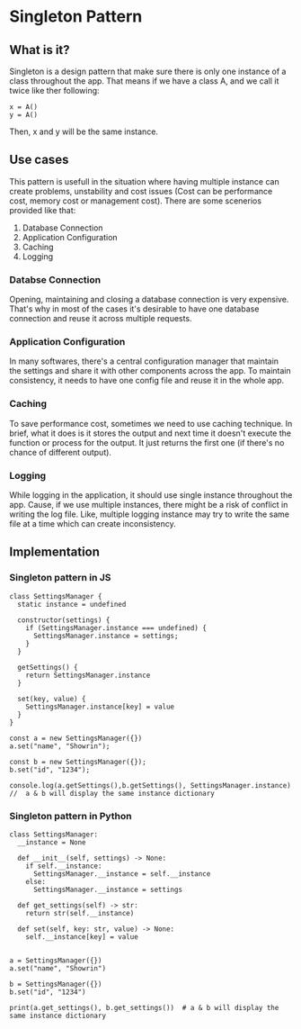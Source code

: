 # Singleton Pattern


## What is it?

Singleton is a design pattern that make sure there is only one instance of a class throughout the app. That means if we have a class A, and we call it twice like ther following:

```
x = A()
y = A()
```
Then, x and y will be the same instance.


## Use cases

This pattern is usefull in the situation where having multiple instance can create problems, unstability and cost issues (Cost can be performance cost, memory cost or management cost). There are some scenerios provided like that:

1. Database Connection
2. Application Configuration
3. Caching
4. Logging


### Databse Connection

Opening, maintaining and closing a database connection is very expensive. That's why in most of the cases it's desirable to have one database connection and reuse it across multiple requests.

### Application Configuration

In many softwares, there's a central configuration manager that maintain the settings and share it with other components across the app. To maintain consistency, it needs to have one config file and reuse it in the whole app.

### Caching

To save performance cost, sometimes we need to use caching technique. In brief, what it does is it stores the output and next time it doesn't execute the function or process for the output. It just returns the first one (if there's no chance of different output).

### Logging

While logging in the application, it should use single instance throughout the app. Cause, if we use multiple instances, there might be a risk of conflict in writing the log file. Like, multiple logging instance may try to write the same file at a time which can create inconsistency.


## Implementation

### Singleton pattern in JS

```
class SettingsManager {
  static instance = undefined

  constructor(settings) {
    if (SettingsManager.instance === undefined) {
      SettingsManager.instance = settings;
    }
  }

  getSettings() {
    return SettingsManager.instance
  }

  set(key, value) {
    SettingsManager.instance[key] = value
  }
}

const a = new SettingsManager({})
a.set("name", "Showrin");

const b = new SettingsManager({});
b.set("id", "1234");

console.log(a.getSettings(),b.getSettings(), SettingsManager.instance) //  a & b will display the same instance dictionary
```

### Singleton pattern in Python

```
class SettingsManager:
  __instance = None

  def __init__(self, settings) -> None:
    if self.__instance:
      SettingsManager.__instance = self.__instance
    else:
      SettingsManager.__instance = settings

  def get_settings(self) -> str:
    return str(self.__instance)
  
  def set(self, key: str, value) -> None:
    self.__instance[key] = value


a = SettingsManager({})
a.set("name", "Showrin")

b = SettingsManager({})
b.set("id", "1234")

print(a.get_settings(), b.get_settings())  # a & b will display the same instance dictionary
```
